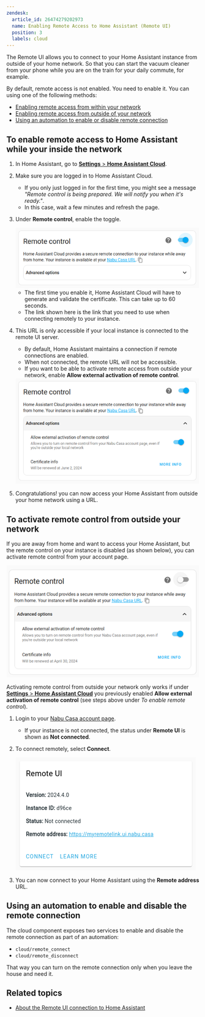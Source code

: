 ```yaml
---
zendesk:
  article_id: 26474279202973
  name: Enabling Remote Access to Home Assistant (Remote UI)
  position: 3
  labels: cloud
---
```


The Remote UI allows you to connect to your Home Assistant instance from outside of your home network. So that you can start the vacuum cleaner from your phone while you are on the train for your daily commute, for example.

By default, remote access is not enabled. You need to enable it. You can using one of the following methods:

- [Enabling remote access from within your network](#to-enable-remote-access-to-home-assistant)
- [Enabling remote access from outside of your network](#to-activate-remote-control-from-outside-your-network)
- [Using an automation to enable or disable remote connection](#using-an-automation-to-enable-and-disable-the-remote-connection)

## To enable remote access to Home Assistant while your inside the network

1. In Home Assistant, go to [**Settings** > **Home Assistant Cloud**](https://my.home-assistant.io/redirect/cloud/).
2. Make sure you are logged in to Home Assistant Cloud.
   - If you only just logged in for the first time, you might see a message _"Remote control is being prepared. We will notify you when it's ready."_.
   - In this case, wait a few minutes and refresh the page.
3. Under **Remote control**, enable the toggle.

    <img src="/static/img/cloud/remote_control.png" alt='Screenshot of the remote control option.' class='img-fluid'>

   - The first time you enable it, Home Assistant Cloud will have to generate and validate the certificate. This can take up to 60 seconds.
   - The link shown here is the link that you need to use when connecting remotely to your instance.

4. This URL is only accessible if your local instance is connected to the remote UI server.

   - By default, Home Assistant maintains a connection if remote connections are enabled.
   - When not connected, the remote URL will not be accessible.
   - If you want to be able to activate remote access from outside your network, enable **Allow external activation of remote control**.

   <img src="/static/img/cloud/remote_control_external-activation.png" alt='Screenshot of the option to enable remote control from outside the network.' class='img-fluid'>

5. Congratulations! you can now access your Home Assistant from outside your home network using a URL.

## To activate remote control from outside your network

If you are away from home and want to access your Home Assistant, but the remote control on your instance is disabled (as shown below), you can activate remote control from your account page.

<img src="/static/img/cloud/remote_control_disabled.png" alt='Screenshot showing a disabled remote control option on the Home Assistant instance.' class='img-fluid'>

Activating remote control from outside your network only works if under [**Settings** > **Home Assistant Cloud**](https://my.home-assistant.io/redirect/cloud/) you previously enabled **Allow external activation of remote control** (see steps above under _To enable remote control_).

1. Login to your [Nabu Casa account page](https://account.nabucasa.com).
   - If your instance is not connected, the status under **Remote UI** is shown as **Not connected**.
2. To connect remotely, select **Connect**.

   <img src="/static/img/cloud/remote_control_connect.png" alt='Screenshot of the Remote UI section with the Connect button.' class='img-fluid'>

3. You can now connect to your Home Assistant using the **Remote address** URL.

## Using an automation to enable and disable the remote connection

The cloud component exposes two services to enable and disable the remote connection as part of an automation:

- `cloud/remote_connect`
- `cloud/remote_disconnect`

That way you can turn on the remote connection only when you leave the house and need it.

## Related topics

- [About the Remote UI connection to Home Assistant](/hc/en-us/articles/26469707849629/)
